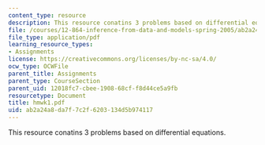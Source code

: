 ```yaml
---
content_type: resource
description: This resource conatins 3 problems based on differential equations.
file: /courses/12-864-inference-from-data-and-models-spring-2005/ab2a24a8da7f7c2f6203134d5b974117_hmwk1.pdf
file_type: application/pdf
learning_resource_types:
- Assignments
license: https://creativecommons.org/licenses/by-nc-sa/4.0/
ocw_type: OCWFile
parent_title: Assignments
parent_type: CourseSection
parent_uid: 12018fc7-cbee-1908-68cf-f8d44ce5a9fb
resourcetype: Document
title: hmwk1.pdf
uid: ab2a24a8-da7f-7c2f-6203-134d5b974117
---
```

This resource conatins 3 problems based on differential equations.